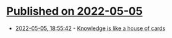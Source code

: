 # [Published on 2022-05-05](index.md)

* [2022-05-05, 18:55:42](https://news.ycombinator.com/item?id=31277158) - [Knowledge is like a house of cards](https://fhur.me/posts/collapsing-knowledge)
